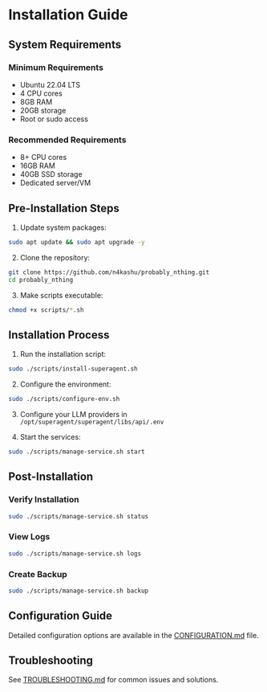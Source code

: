 # Installation Guide

## System Requirements

### Minimum Requirements
- Ubuntu 22.04 LTS
- 4 CPU cores
- 8GB RAM
- 20GB storage
- Root or sudo access

### Recommended Requirements
- 8+ CPU cores
- 16GB RAM
- 40GB SSD storage
- Dedicated server/VM

## Pre-Installation Steps

1. Update system packages:
```bash
sudo apt update && sudo apt upgrade -y
```

2. Clone the repository:
```bash
git clone https://github.com/n4kashu/probably_nthing.git
cd probably_nthing
```

3. Make scripts executable:
```bash
chmod +x scripts/*.sh
```

## Installation Process

1. Run the installation script:
```bash
sudo ./scripts/install-superagent.sh
```

2. Configure the environment:
```bash
sudo ./scripts/configure-env.sh
```

3. Configure your LLM providers in `/opt/superagent/superagent/libs/api/.env`

4. Start the services:
```bash
sudo ./scripts/manage-service.sh start
```

## Post-Installation

### Verify Installation
```bash
sudo ./scripts/manage-service.sh status
```

### View Logs
```bash
sudo ./scripts/manage-service.sh logs
```

### Create Backup
```bash
sudo ./scripts/manage-service.sh backup
```

## Configuration Guide

Detailed configuration options are available in the [CONFIGURATION.md](CONFIGURATION.md) file.

## Troubleshooting

See [TROUBLESHOOTING.md](TROUBLESHOOTING.md) for common issues and solutions.